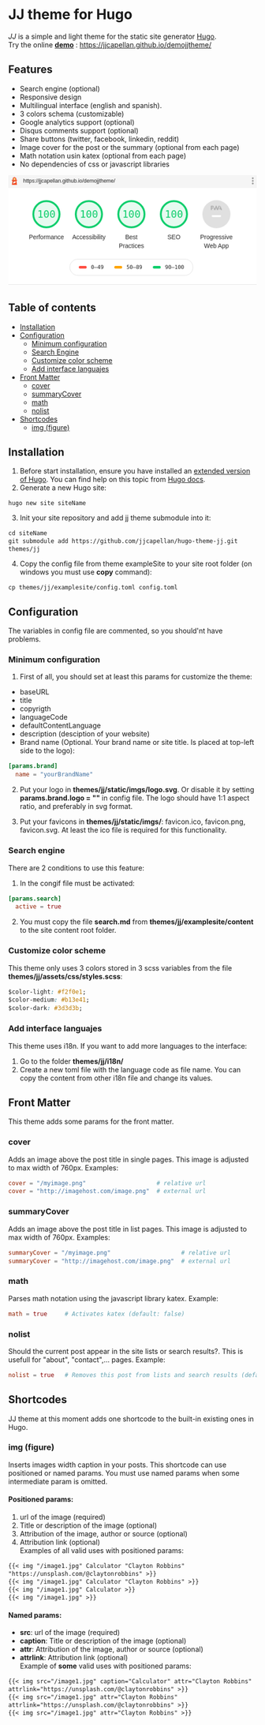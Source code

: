 # JJ theme for Hugo
*JJ* is a simple and light theme for the static site generator [Hugo](https://gohugo.io/).  
Try the online [**demo**](https://jjcapellan.github.io/demojjtheme/) : https://jjcapellan.github.io/demojjtheme/ 

## Features
* Search engine (optional)
* Responsive design
* Multilingual interface (english and spanish).
* 3 colors schema (customizable)
* Google analytics support (optional)
* Disqus comments support (optional)
* Share buttons (twitter, facebook, linkedin, reddit)
* Image cover for the post or the summary (optional from each page)
* Math notation usin katex (optional from each page)
* No dependencies of css or javascript libraries

<p align="center">
  <img src="images/lighthousetest.png" alt="Lighthouse test"/>
</p>

## Table of contents
* [Installation](#Installation)
* [Configuration](#Configuration)
    * [Minimum configuration](#Minimum-configuration)
    * [Search Engine](#Search-engine)
    * [Customize color scheme](#Customize-color-scheme)
    * [Add interface languajes](#Add-interface-languajes)
* [Front Matter](#Front-Matter)
    * [cover](#cover)
    * [summaryCover](#summaryCover)
    * [math](#math)
    * [nolist](#nolist)
* [Shortcodes](#Shortcodes)
    * [img (figure)](#img-(figure))

## Installation
1. Before start installation, ensure you have installed an [extended version of Hugo](https://github.com/gohugoio/hugo/releases). You can find help on this topic from [Hugo docs](https://gohugo.io/getting-started/installing/).
2. Generate a new Hugo site:
```
hugo new site siteName
```
3. Init your site repository and add jj theme submodule into it:
```
cd siteName
git submodule add https://github.com/jjcapellan/hugo-theme-jj.git themes/jj
```
4. Copy the config file from theme exampleSite to your site root folder (on windows you must use **copy** command):
```
cp themes/jj/examplesite/config.toml config.toml
```

## Configuration
The variables in config file are commented, so you should'nt have problems. 
### Minimum configuration
1. First of all, you should set at least this params for customize the theme:
* baseURL
* title
* copyrigth
* languageCode
* defaultContentLanguage 
* description (desciption of your website)
* Brand name (Optional. Your brand name or site title. Is placed at top-left side to the logo):
```toml
[params.brand]
  name = "yourBrandName"
``` 
2. Put your logo in **themes/jj/static/imgs/logo.svg**. Or disable it by setting **params.brand.logo = ""** in config file.
The logo should have 1:1 aspect ratio, and preferably in svg format.

3. Put your favicons in **themes/jj/static/imgs/**: favicon.ico, favicon.png, favicon.svg. At least the ico file is required for this functionality.

### Search engine
There are 2 conditions to use this feature:
1. In the congif file must be activated: 
```toml
[params.search]
  active = true
```
2. You must copy the file **search.md** from **themes/jj/examplesite/content** to the site content root folder.

### Customize color scheme
This theme only uses 3 colors stored in 3 scss variables from the file **themes/jj/assets/css/styles.scss**:
```css
$color-light: #f2f0e1;
$color-medium: #b13e41;
$color-dark: #3d3d3b;
```

### Add interface languajes
This theme uses i18n. If you want to add more languages to the interface:
1. Go to the folder **themes/jj/i18n/**
2. Create a new toml file with the language code as file name. You can copy the content from other i18n file and change its values.

## Front Matter
This theme adds some params for the front matter.
### cover
Adds an image above the post title in single pages. This image is adjusted to max width of 760px.
Examples:
```toml
cover = "/myimage.png"                    # relative url
cover = "http://imagehost.com/image.png"  # external url
```
### summaryCover
Adds an image above the post title in list pages. This image is adjusted to max width of 760px.
Examples:
```toml
summaryCover = "/myimage.png"                    # relative url
summaryCover = "http://imagehost.com/image.png"  # external url
```
### math
Parses math notation using the javascript library katex.
Example:
```toml
math = true     # Activates katex (default: false)
```
### nolist
Should the current post appear in the site lists or search results?. This is usefull for "about", "contact",... pages.
Example:
```toml
nolist = true   # Removes this post from lists and search results (default: false)
```

## Shortcodes
JJ theme at this moment adds one shortcode to the built-in existing ones in Hugo. 
### img (figure)
Inserts images width caption in your posts.
This shortcode can use positioned or named params. You must use named params when some intermediate param is omitted.
#### Positioned params:
1. url of the image (required)
2. Title or description of the image (optional)
3. Attribution of the image, author or source (optional)
4. Attribution link (optional)  
Examples of all valid uses with positioned params:
```
{{< img "/image1.jpg" Calculator "Clayton Robbins" "https://unsplash.com/@claytonrobbins" >}}
{{< img "/image1.jpg" Calculator "Clayton Robbins" >}}
{{< img "/image1.jpg" Calculator >}}
{{< img "/image1.jpg" >}}
```
#### Named params:
* **src**: url of the image (required)
* **caption**: Title or description of the image (optional)
* **attr**: Attribution of the image, author or source (optional)
* **attrlink**: Attribution link (optional)  
Example of **some** valid uses with positioned params:
```
{{< img src="/image1.jpg" caption="Calculator" attr="Clayton Robbins" attrlink="https://unsplash.com/@claytonrobbins" >}}
{{< img src="/image1.jpg" attr="Clayton Robbins" attrlink="https://unsplash.com/@claytonrobbins" >}}
{{< img src="/image1.jpg" attr="Clayton Robbins" >}}
```
